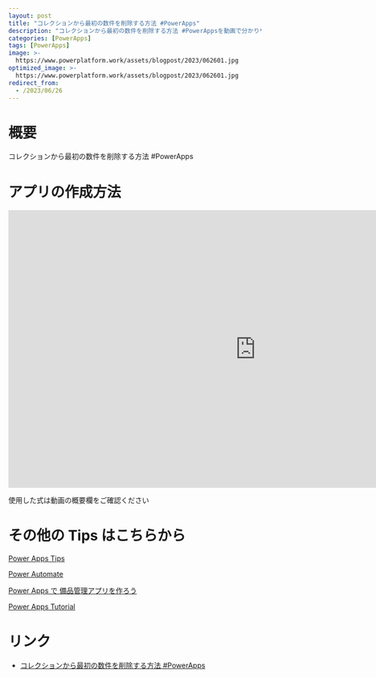 ```yaml
---
layout: post
title: "コレクションから最初の数件を削除する方法 #PowerApps"
description: "コレクションから最初の数件を削除する方法 #PowerAppsを動画で分かりやすく解説"
categories: [PowerApps]
tags: [PowerApps]
image: >-
  https://www.powerplatform.work/assets/blogpost/2023/062601.jpg
optimized_image: >-
  https://www.powerplatform.work/assets/blogpost/2023/062601.jpg
redirect_from:
  - /2023/06/26
---
```



#  概要

コレクションから最初の数件を削除する方法 #PowerApps


# アプリの作成方法

<iframe width="983" height="553" src="https://www.youtube.com/embed/61fIyHjZA_I" title="YouTube video player" frameborder="0" allow="accelerometer; autoplay; clipboard-write; encrypted-media; gyroscope; picture-in-picture" allowfullscreen></iframe>


使用した式は動画の概要欄をご確認ください


# その他の Tips はこちらから

[Power Apps Tips](https://www.youtube.com/watch?v=VrAQf3JQ7yM&list=PLVhFi1fb3DqakSLVMn22DDcySXh9jtzi- )


[Power Automate](https://www.youtube.com/watch?v=-YnJYT0ASEM&list=PLVhFi1fb3Dqbzic6GieqnLFgD3aTj-eHA)


[Power Apps で 備品管理アプリを作ろう](https://www.youtube.com/playlist?list=PLVhFi1fb3DqZM3HKb8Hea6XEL96990Fyn)


[Power Apps Tutorial](https://www.youtube.com/playlist?list=PLVhFi1fb3DqalxpL974VvAJvV4iWoSbe_)


# リンク


- [コレクションから最初の数件を削除する方法 #PowerApps](https://www.youtube.com/watch?v=61fIyHjZA_I)

